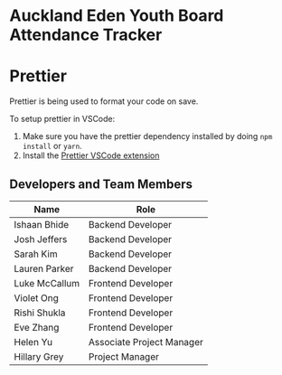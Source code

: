 # Auckland Eden Youth Board Attendance Tracker

# Prettier

Prettier is being used to format your code on save.

To setup prettier in VSCode:

1. Make sure you have the prettier dependency installed by doing `npm install` or `yarn`.
1. Install the [Prettier VSCode extension](https://marketplace.visualstudio.com/items?itemName=esbenp.prettier-vscode)

## Developers and Team Members
| Name          | Role                      |
|---------------|---------------------------|
| Ishaan Bhide  | Backend Developer         |
| Josh Jeffers  | Backend Developer         |
| Sarah Kim     | Backend Developer         |
| Lauren Parker | Backend Developer         |
| Luke McCallum | Frontend Developer        |
| Violet Ong    | Frontend Developer        |
| Rishi Shukla  | Frontend Developer        |
| Eve Zhang     | Frontend Developer        |
| Helen Yu      | Associate Project Manager |
| Hillary Grey  | Project Manager           |
